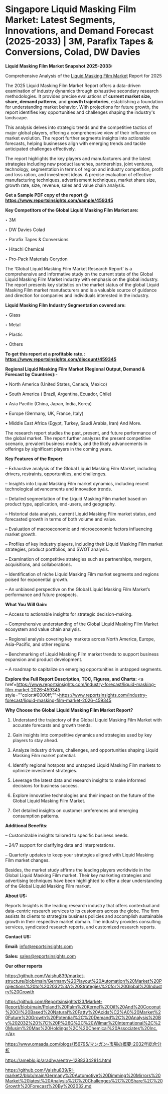 # Singapore Liquid Masking Film Market: Latest Segments, Innovations, and Demand Forecast (2025-2033) | 3M, Parafix Tapes & Conversions, Colad, DW Davies

<strong>Liquid Masking Film Market Snapshot 2025-2033:</strong>

Comprehensive Analysis of the <a href=https://www.reportsinsights.com/sample/459345>Liquid Masking Film Market</a> Report for 2025

The 2025 Liquid Masking Film Market Report offers a data-driven examination of industry dynamics through exhaustive secondary research methodologies. It provides precise evaluations of <strong>current market size, share, demand patterns</strong>, and <strong>growth trajectories</strong>, establishing a foundation for understanding market behavior. With projections for future growth, the report identifies key opportunities and challenges shaping the industry's landscape.

This analysis delves into strategic trends and the competitive tactics of major global players, offering a comprehensive view of their influence on market evolution. The report further segments insights into actionable forecasts, helping businesses align with emerging trends and tackle anticipated challenges effectively.

The report highlights the key players and manufacturers and the latest strategies including new product launches, partnerships, joint ventures, technology, segmentation in terms of region and industry competition, profit and loss ration, and investment ideas. A precise evaluation of effective manufacturing techniques, advertisement techniques, market share size, growth rate, size, revenue, sales and value chain analysis.

<strong>Get a Sample PDF copy of the report @ <a href=https://www.reportsinsights.com/sample/459345 style=color:#0000ff;>https://www.reportsinsights.com/sample/459345</a></strong>

<strong>Key Competitors of the Global Liquid Masking Film Market are:</strong>

‣ 3M

‣ DW Davies Colad

‣ Parafix Tapes & Conversions

‣ Hitachi Chemical

‣ Pro-Pack Materials Corydon

The ‘Global Liquid Masking Film Market Research Report’ is a comprehensive and informative study on the current state of the Global Liquid Masking Film Market industry with emphasis on the global industry. The report presents key statistics on the market status of the global Liquid Masking Film market manufacturers and is a valuable source of guidance and direction for companies and individuals interested in the industry.

<strong>Liquid Masking Film Industry Segmentation covered are:</strong>

‣ Glass

‣ Metal

‣ Plastic

‣ Others

<strong>To get this report at a profitable rate.: <a href=https://www.reportsinsights.com/discount/459345 style=color:#0000ff;>https://www.reportsinsights.com/discount/459345</a></strong>

<strong>Regional Liquid Masking Film Market (Regional Output, Demand &amp; Forecast by Countries):-</strong>

• North America (United States, Canada, Mexico)

• South America ( Brazil, Argentina, Ecuador, Chile)

• Asia Pacific (China, Japan, India, Korea)

• Europe (Germany, UK, France, Italy)

• Middle East Africa (Egypt, Turkey, Saudi Arabia, Iran) And More.

The research report studies the past, present, and future performance of the global market. The report further analyzes the present competitive scenario, prevalent business models, and the likely advancements in offerings by significant players in the coming years.

<strong>Key Features of the Report:</strong>

– Exhaustive analysis of the Global Liquid Masking Film Market, including drivers, restraints, opportunities, and challenges.

– Insights into Liquid Masking Film market dynamics, including recent technological advancements and innovation trends.

– Detailed segmentation of the Liquid Masking Film market based on product type, application, end-users, and geography.

– Historical data analysis, current Liquid Masking Film market status, and forecasted growth in terms of both volume and value.

– Evaluation of macroeconomic and microeconomic factors influencing market growth.

– Profiles of key industry players, including their Liquid Masking Film market strategies, product portfolios, and SWOT analysis.

– Examination of competitive strategies such as partnerships, mergers, acquisitions, and collaborations.

– Identification of niche Liquid Masking Film market segments and regions poised for exponential growth.

– An unbiased perspective on the Global Liquid Masking Film Market’s performance and future prospects.

<strong>What You Will Gain:</strong>

– Access to actionable insights for strategic decision-making.

– Comprehensive understanding of the Global Liquid Masking Film Market ecosystem and value chain analysis.

– Regional analysis covering key markets across North America, Europe, Asia-Pacific, and other regions.

– Benchmarking of Liquid Masking Film market trends to support business expansion and product development.

– A roadmap to capitalize on emerging opportunities in untapped segments.

<strong>Explore the Full Report Description, TOC, Figures, and Charts:</strong>
<a href=https://www.reportsinsights.com/industry-forecast/liquid-masking-film-market-2026-459345 style=""color:#0000ff;"">https://www.reportsinsights.com/industry-forecast/liquid-masking-film-market-2026-459345</a>

<strong>Why Choose the Global Liquid Masking Film Market Report?</strong>

1. Understand the trajectory of the Global Liquid Masking Film Market with accurate forecasts and growth trends.

2. Gain insights into competitive dynamics and strategies used by key players to stay ahead.

3. Analyze industry drivers, challenges, and opportunities shaping Liquid Masking Film market potential.

4. Identify regional hotspots and untapped Liquid Masking Film markets to optimize investment strategies.

5. Leverage the latest data and research insights to make informed decisions for business success.

6. Explore innovative technologies and their impact on the future of the Global Liquid Masking Film Market.

7. Get detailed insights on customer preferences and emerging consumption patterns.

<strong>Additional Benefits:</strong>

– Customizable insights tailored to specific business needs.

– 24/7 support for clarifying data and interpretations.

– Quarterly updates to keep your strategies aligned with Liquid Masking Film market changes.

Besides, the market study affirms the leading players worldwide in the Global Liquid Masking Film market. Their key marketing strategies and advertising techniques have been highlighted to offer a clear understanding of the Global Liquid Masking Film market.

<strong><strong>About US</strong>:</strong>

Reports Insights is the leading research industry that offers contextual and data-centric research services to its customers across the globe. The firm assists its clients to strategize business policies and accomplish sustainable growth in their respective market domain. The industry provides consulting services, syndicated research reports, and customized research reports.

<strong>Contact US:</strong>

<p class=><b>Email:</b> <a href=mailto:info@reportsinsights.com>info@reportsinsights.com</a></p>
<p class=><b>Sales:</b> <a href=mailto:sales@reportsinsights.com>sales@reportsinsights.com</a></p>

<strong>Our other reports</strong>

<a href=https://github.com/Vaishu839/market-structure/blob/main/Germany%20Playout%20Automation%20Market%20Projections%20to%202032%3A%20Strategies%20for%20Global%20Industry%20Growth>https://github.com/Vaishu839/market-structure/blob/main/Germany%20Playout%20Automation%20Market%20Projections%20to%202032%3A%20Strategies%20for%20Global%20Industry%20Growth</a>

<a href=https://github.com/Reportsinsights123/Market-Report/blob/main/Poland%20Palm%20Kernel%20Oil%20And%20Coconut%20Oil%20Based%20Natural%20Fatty%20Acids%C2%A0%20Market%20Future%20Growth%20Potential%2C%20Demand%2C%20Analysis%20By%202032%20%7C%20P%26G%2C%20Wilmar%20International%2C%20Musim%20Mas%20Holdings%2C%20Chemical%20Associates%20Inc.>https://github.com/Reportsinsights123/Market-Report/blob/main/Poland%20Palm%20Kernel%20Oil%20And%20Coconut%20Oil%20Based%20Natural%20Fatty%20Acids%C2%A0%20Market%20Future%20Growth%20Potential%2C%20Demand%2C%20Analysis%20By%202032%20%7C%20P%26G%2C%20Wilmar%20International%2C%20Musim%20Mas%20Holdings%2C%20Chemical%20Associates%20Inc.</a>

<a href=https://www.omaada.com/blogs/156795/マンガン-市場の概要-2032年総合分析>https://www.omaada.com/blogs/156795/マンガン-市場の概要-2032年総合分析</a>

<a href=https://ameblo.jp/aradhya/entry-12883342814.html>https://ameblo.jp/aradhya/entry-12883342814.html</a>

<a href=https://github.com/Vaishu839/RI-market2/blob/main/Germany%20Automotive%20Dimming%20Mirrors%20Market%20latest%20Analysis%2C%20Challenges%2C%20Share%2C%20Growth%20Forecast%20By%202032.md>https://github.com/Vaishu839/RI-market2/blob/main/Germany%20Automotive%20Dimming%20Mirrors%20Market%20latest%20Analysis%2C%20Challenges%2C%20Share%2C%20Growth%20Forecast%20By%202032.md</a>
